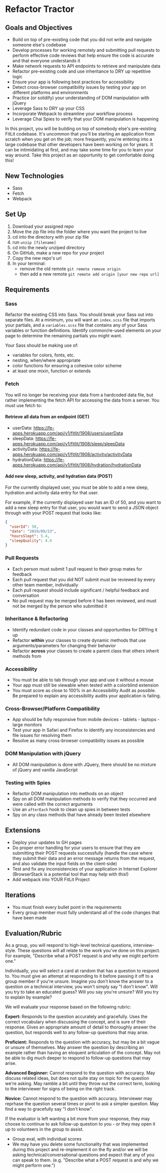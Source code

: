 # Refactor Tractor

## Goals and Objectives

* Build on top of pre-existing code that you did not write and navigate someone else's codebase
* Develop processes for working remotely and submitting pull requests to perform effective code reviews that help ensure the code is accurate and that everyone understands it
* Make network requests to API endpoints to retrieve and manipulate data
* Refactor pre-existing code and use inheritance to DRY up repetitive logic
* Ensure your app is following best practices for accessibility
* Detect cross-browser compatibility issues by testing your app on different platforms and environments
* Practice (or solidify) your understanding of DOM manipulation with jQuery
* Leverage Sass to DRY up your CSS
* Incorporate Webpack to streamline your workflow process
* Leverage Chai Spies to verify that your DOM manipulation is happening 

In this project, you will be building on top of somebody else's pre-existing FitLit codebase. It's uncommon that you'll be starting an application from scratch when you get on the job; more frequently, you're entering into a large codebase that other developers have been working on for years. It can be intimidating at first, and may take some time for you to learn your way around. Take this project as an opportunity to get comfortable doing this!

## New Technologies

* Sass
* Fetch
* Webpack

## Set Up

1. Download your assigned repo
2. Move the zip file into the folder where you want the project to live 
3. cd into the directory with your zip file 
4. run `unzip [filename]` 
5. cd into the newly unziped directory 
6. On GitHub, make a new repo for your project 
7. Copy the new repo's url
8. In your terminal:
    - remove the old remote `git remote remove origin`
    - then add a new remote `git remote add origin [your new repo url]`


## Requirements 

### Sass

Refactor the existing CSS into Sass. You should break your Sass out into separate files. At a minimum, you will want an `index.scss` file that imports your partials, and a `variables.scss` file that contains any of your Sass variables or function definitions. Identify common/re-used elements on your page to determine the remaining partials you might want. 

Your Sass should be making use of:

* variables for colors, fonts, etc.
* nesting, when/where appropriate
* color functions for ensuring a cohesive color scheme
* at least one mixin, function or extends


### Fetch

You will no longer be receiving your data from a hardcoded data file, but rather implementing the fetch API for accessing the data from a server. You must use fetch to:

#### Retrieve all data from an endpoint (GET)
* userData: https://fe-apps.herokuapp.com/api/v1/fitlit/1908/users/userData
* sleepData: https://fe-apps.herokuapp.com/api/v1/fitlit/1908/sleep/sleepData
* activityData: https://fe-apps.herokuapp.com/api/v1/fitlit/1908/activity/activityData
* hydrationData: https://fe-apps.herokuapp.com/api/v1/fitlit/1908/hydration/hydrationData

#### Add new sleep, activity, and hydration data (POST)
For the currently displayed user, you must be able to add a new sleep, hydration and activity data entry for that user.

For example, if the currently displayed user has an ID of 50, and you want to add a new sleep entry for that user, you would want to send a JSON object through with your POST request that looks like:

```json
{
  "userId": 50,
  "date": "2019/09/23",
  "hoursSlept": 5.4,
  "sleepQuality": 4.9
}
```


### Pull Requests

* Each person must submit 1 pull request to their group mates for feedback
* Each pull request that you did NOT submit must be reviewed by every other team member, individually
* Each pull request should include significant / helpful feedback and conversation
* No pull request may be merged before it has been reviewed, and must not be merged by the person who submitted it

### Inheritance & Refactoring

* Identify redundant code in your classes and opportunities for DRYing it up
* Refactor **within** your classes to create dynamic methods that use arguments/parameters for changing their behavior
* Refactor **across** your classes to create a parent class that others inherit methods from


### Accessibility

* You must be able to tab through your app and use it without a mouse
* Your app must still be viewable when tested with a colorblind extension
* You must score as close to 100% in an Accessibility Audit as possible. Be prepared to explain any accessibility audits your application is failing.

### Cross-Browser/Platform Compatibility

* App should be fully responsive from mobile devices - tablets - laptops - large monitors
* Test your app in Safari and Firefox to identify any inconsistencies and file issues for resolving them
* Resolve as many cross-browser compatibility issues as possible

### DOM Manipulation with jQuery

* All DOM manipulation is done with JQuery, there should be no mixture of jQuery and vanilla JavaScript

### Testing with Spies

* Refactor DOM manipulation into methods on an object
* Spy on all DOM manipulation methods to verify that they occurred and were called with the correct arguments
* Use an `afterEach` hook to clean up spies in between tests
* Spy on any class methods that have already been tested elsewhere


## Extensions

* Deploy your updates to GH pages
* Do proper error handling for your users to ensure that they are submitting their POST requests successfully (handle the case where they submit their data and an error message returns from the request, and also validate the input fields on the client-side)
* Test and fix any inconsistencies of your application in Internet Explorer (BrowserStack is a potential tool that may help with this!)
* Add webpack into YOUR FitLit Project


## Iterations

* You must finish every bullet point in the requirements
* Every group member must fully understand all of the code changes that have been made


## Evaluation/Rubric

As a group, you will respond to high-level technical questions, interview-style. These questions will all relate to the work you've done on this project. For example, "Describe what a POST request is and why we might perform one."

Individually, you will select a card at random that has a question to respond to. You must give an attempt at responding to it before passing it off to a group member if you're unsure. Imagine you don't know the answer to a question on a technical interview, you won't simply say "I don't know". Will you try to take an educated guess? Will you say you're unsure? Will you try to explain by example?

We will evaluate your response based on the following rubric:

**Expert:** Responds to the question accurately and gracefully. Uses the correct vocabulary when discussing the concept, and is sure of their response. Gives an appropriate amount of detail to thoroughly answer the question, but responds well to any follow-up questions that may arise.

**Proficient:** Responds to the question with accuracy, but may be a bit vague or unsure of themselves. May answer the question by describing an example rather than having an eloquent articulation of the concept. May not be able to dig much deeper to respond to follow-up questions that may arise. 

**Advanced Beginner:** Cannot respond to the question with accuracy. May discuss related ideas, but does not quite stay on topic for the question we're asking. May ramble a bit until they throw out the correct term, looking to the interviewer for signs of being on the right track.

**Novice:** Cannot respond to the question with accuracy. Interviewer may reprhase the question several times or pivot to ask a simpler question. May find a way to gracefully say "I don't know".

If the evaluator is left wanting a bit more from your response, they may choose to continue to ask follow-up question to you - or they may open it up to volunteers in the group to assist.









* Group eval, with individual scores
* We may have you delete some functionality that was implemented during this project and re-implement it on the fly and/or we will be asking technical/conversational questions and expect that any of you can speak to them. (e.g. "Describe what a POST request is and why we might perform one.")

